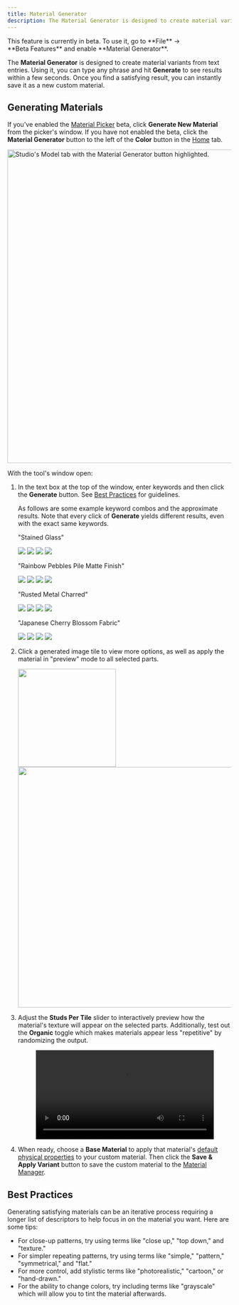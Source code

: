 ```yaml
---
title: Material Generator
description: The Material Generator is designed to create material variants from text entries.
---
```


<Alert severity="success">
This feature is currently in beta. To use it, go to **File**&nbsp;&rarr; **Beta&nbsp;Features** and enable **Material&nbsp;Generator**.
</Alert>

The **Material Generator** is designed to create material variants from text entries. Using it, you can type any phrase and hit **Generate** to see results within a few seconds. Once you find a satisfying result, you can instantly save it as a new custom material.

## Generating Materials

If you've enabled the [Material Picker](../parts/materials.md#material-picker) beta, click **Generate&nbsp;New&nbsp;Material** from the picker's window. If you have not enabled the beta, click the **Material&nbsp;Generator** button to the left of the **Color** button in the [Home](../studio/home-tab.md) tab.

<img src="../assets/studio/general/Model-Tab-Material-Generator.png" width="704" alt="Studio's Model tab with the Material Generator button highlighted." />

With the tool's window open:

1. In the text box at the top of the window, enter keywords and then click the **Generate** button. See [Best Practices](#best-practices) for guidelines.

   As follows are some example keyword combos and the approximate results. Note that every click of **Generate** yields different results, even with the exact same keywords.

   <Tabs>
   <TabItem label="Example 1">
      <p>"Stained Glass"</p>
      <GridContainer numColumns="4">
      <img src="../assets/modeling/materials/Material-Generator-Example-2D.jpg" />
      <img src="../assets/modeling/materials/Material-Generator-Example-2C.jpg" />
      <img src="../assets/modeling/materials/Material-Generator-Example-2A.jpg" />
      <img src="../assets/modeling/materials/Material-Generator-Example-2B.jpg" />
      </GridContainer>
   </TabItem>
   <TabItem label="Example 2">
      <p>"Rainbow Pebbles Pile Matte Finish"</p>
      <GridContainer numColumns="4">
      <img src="../assets/modeling/materials/Material-Generator-Example-1A.jpg" />
      <img src="../assets/modeling/materials/Material-Generator-Example-1B.jpg" />
      <img src="../assets/modeling/materials/Material-Generator-Example-1C.jpg" />
      <img src="../assets/modeling/materials/Material-Generator-Example-1D.jpg" />
      </GridContainer>
   </TabItem>
   <TabItem label="Example 3">
      <p>"Rusted Metal Charred"</p>
      <GridContainer numColumns="4">
      <img src="../assets/modeling/materials/Material-Generator-Example-3A.jpg" />
      <img src="../assets/modeling/materials/Material-Generator-Example-3B.jpg" />
      <img src="../assets/modeling/materials/Material-Generator-Example-3C.jpg" />
      <img src="../assets/modeling/materials/Material-Generator-Example-3D.jpg" />
      </GridContainer>
   </TabItem>
   <TabItem label="Example 4">
      <p>"Japanese Cherry Blossom Fabric"</p>
      <GridContainer numColumns="4">
      <img src="../assets/modeling/materials/Material-Generator-Example-4C.jpg" />
      <img src="../assets/modeling/materials/Material-Generator-Example-4B.jpg" />
      <img src="../assets/modeling/materials/Material-Generator-Example-4A.jpg" />
      <img src="../assets/modeling/materials/Material-Generator-Example-4D.jpg" />
      </GridContainer>
   </TabItem>
   </Tabs>

2. Click a generated image tile to view more options, as well as apply the material in "preview" mode to all selected parts.

   <Grid container spacing={2}>
   <Grid item><img src="../assets/modeling/materials/Material-Generator-Expanded-Options.png" width="220" /></Grid>
   <Grid item><img src="../assets/modeling/materials/Material-Generator-Preview-On-Part.jpg" width="540" /></Grid>
   </Grid>

3. Adjust the **Studs Per Tile** slider to interactively preview how the material's texture will appear on the selected parts. Additionally, test out the **Organic** toggle which makes materials appear less "repetitive" by randomizing the output.

   <figure>
   <video src="../assets/modeling/materials/Material-Generator-Preview.mp4" controls width="100%" alt="Adjustment of Studs Per Tile value and Organic toggle" />
   <figcaption>Adjustment of **Studs Per Tile** value and **Organic** toggle</figcaption>
   </figure>

4. When ready, choose a **Base Material** to apply that material's [default physical properties](../parts/materials.md#default-physical-properties) to your custom material. Then click the **Save & Apply Variant** button to save the custom material to the [Material Manager](../parts/materials.md#material-manager).

## Best Practices

Generating satisfying materials can be an iterative process requiring a longer list of descriptors to help focus in on the material you want. Here are some tips:

- For close-up patterns, try using terms like "close&nbsp;up," "top down," and "texture."
- For simpler repeating patterns, try using terms like "simple," "pattern," "symmetrical," and "flat."
- For more control, add stylistic terms like "photorealistic," "cartoon," or "hand-drawn."
- For the ability to change colors, try including terms like "grayscale" which will allow you to tint the material afterwards.
